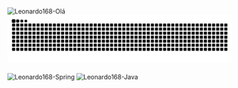 <img align="center" alt="Leonardo168-Olá" src="https://cdn.shopify.com/s/files/1/1029/3689/files/AnimatedWave.gif?17622396788925529758">

<picture>
  <source media="(prefers-color-scheme: dark)" srcset="https://raw.githubusercontent.com/Leonardo168/Leonardo168/output/github-contribution-grid-snake-dark.svg">
  <source media="(prefers-color-scheme: light)" srcset="https://raw.githubusercontent.com/Leonardo168/Leonardo168/output/github-contribution-grid-snake.svg">
  <img alt="github contribution grid snake animation" src="https://raw.githubusercontent.com/Leonardo168/Leonardo168/output/github-contribution-grid-snake.svg">
</picture>

<div style="display: inline_block"><br>
  <img align="center" alt="Leonardo168-Spring" height="30" width="40" src="https://cdn.jsdelivr.net/gh/devicons/devicon@latest/icons/java/java-original.svg">
  <img align="center" alt="Leonardo168-Java" height="30" width="40" src="https://cdn.jsdelivr.net/gh/devicons/devicon@latest/icons/spring/spring-original.svg">
</div>
